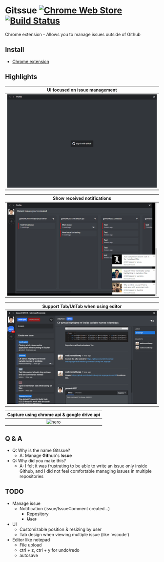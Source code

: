 # Gitssue [![Chrome Web Store](https://img.shields.io/chrome-web-store/v/iagekpbdeollpioaefgfkjfdogeofjcf.svg)]() [![Build Status](https://travis-ci.org/gomonk3037/Gitssue.svg?branch=master)](https://travis-ci.org/gomonk3037/Gitssue)

Chrome extension - Allows you to manage issues outside of Github

## Install

- [Chrome extension](https://chrome.google.com/webstore/detail/gitssue/iagekpbdeollpioaefgfkjfdogeofjcf?hl=ko)

## Highlights

| UI focused on issue management |
| :-------------: |
| ![hero](docs/ui.gif) | 

| Show received notifications |
| :-------------: |
| ![hero](docs/notifications.gif) | 

| Support Tab/UnTab when using editor |
| :-------------: |
| ![hero](docs/editor.gif) | 

| Capture using chrome api & google drive api |
| :-------------: |
| ![hero](docs/capture.gif) | 

## Q & A

- Q: Why is the name Gitssue?
  -  A: Manage **Git**hub's I**ssue**
- Q: Why did you make this?
  - A: I felt it was frustrating to be able to write an issue only inside Github, and I did not feel comfortable managing issues in multiple repositories

## TODO

- Manage issue
  - Notification (issue/IssueComment created...)
    - Repository
    - ~~User~~
- UI 
  - Customizable position & resizing by user
  - Tab design when viewing multiple issue (like 'vscode')
- Editor like notepad
    - File upload
    - ctrl + z, ctrl + y for undo/redo      
    - autosave
